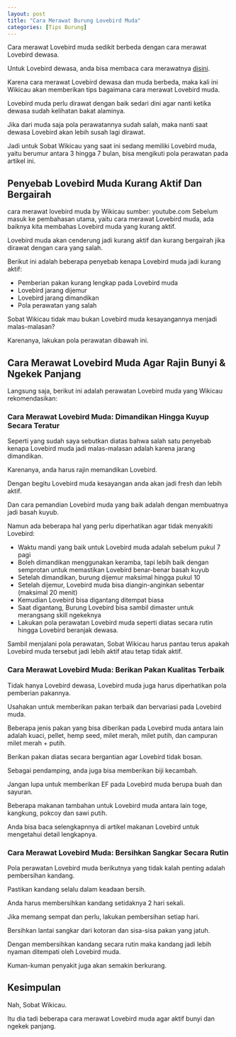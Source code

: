 ```yaml
---
layout: post
title: "Cara Merawat Burung Lovebird Muda"
categories: [Tips Burung]
---
```


Cara merawat Lovebird muda sedikit berbeda dengan cara merawat Lovebird dewasa.

Untuk Lovebird dewasa, anda bisa membaca cara merawatnya [disini](https://wikicau.com/perawatan-harian-lovebird/).

Karena cara merawat Lovebird dewasa dan muda berbeda, maka kali ini Wikicau akan memberikan tips bagaimana cara merawat Lovebird muda.

Lovebird muda perlu dirawat dengan baik sedari dini agar nanti ketika dewasa sudah kelihatan bakat alaminya.

Jika dari muda saja pola perawatannya sudah salah, maka nanti saat dewasa Lovebird akan lebih susah lagi dirawat.

Jadi untuk Sobat Wikicau yang saat ini sedang memiliki Lovebird muda, yaitu berumur antara 3 hingga 7 bulan, bisa mengikuti pola perawatan pada artikel ini.

## Penyebab Lovebird Muda Kurang Aktif Dan Bergairah

cara merawat lovebird muda by Wikicau
sumber: youtube.com
Sebelum masuk ke pembahasan utama, yaitu cara merawat Lovebird muda, ada baiknya kita membahas Lovebird muda yang kurang aktif.

Lovebird muda akan cenderung jadi kurang aktif dan kurang bergairah jika dirawat dengan cara yang salah.

Berikut ini adalah beberapa penyebab kenapa Lovebird muda jadi kurang aktif:

- Pemberian pakan kurang lengkap pada Lovebird muda
- Lovebird jarang dijemur
- Lovebird jarang dimandikan
- Pola perawatan yang salah

Sobat Wikicau tidak mau bukan Lovebird muda kesayangannya menjadi malas-malasan?

Karenanya, lakukan pola perawatan dibawah ini.

## Cara Merawat Lovebird Muda Agar Rajin Bunyi & Ngekek Panjang

Langsung saja, berikut ini adalah perawatan Lovebird muda yang Wikicau rekomendasikan:

### Cara Merawat Lovebird Muda: Dimandikan Hingga Kuyup Secara Teratur

Seperti yang sudah saya sebutkan diatas bahwa salah satu penyebab kenapa Lovebird muda jadi malas-malasan adalah karena jarang dimandikan.

Karenanya, anda harus rajin memandikan Lovebird.

Dengan begitu Lovebird muda kesayangan anda akan jadi fresh dan lebih aktif.

Dan cara pemandian Lovebird muda yang baik adalah dengan membuatnya jadi basah kuyub.

Namun ada beberapa hal yang perlu diperhatikan agar tidak menyakiti Lovebird:

- Waktu mandi yang baik untuk Lovebird muda adalah sebelum pukul 7 pagi
- Boleh dimandikan menggunakan keramba, tapi lebih baik dengan semprotan untuk memastikan Lovebird benar-benar basah kuyub
- Setelah dimandikan, burung dijemur maksimal hingga pukul 10
- Setelah dijemur, Lovebird muda bisa diangin-anginkan sebentar (maksimal 20 menit)
- Kemudian Lovebird bisa digantang ditempat biasa
- Saat digantang, Burung Lovebird bisa sambil dimaster untuk merangsang skill ngekeknya
- Lakukan pola perawatan Lovebird muda seperti diatas secara rutin hingga Lovebird beranjak dewasa.

Sambil menjalani pola perawatan, Sobat Wikicau harus pantau terus apakah Lovebird muda tersebut jadi lebih aktif atau tetap tidak aktif.

### Cara Merawat Lovebird Muda: Berikan Pakan Kualitas Terbaik

Tidak hanya Lovebird dewasa, Lovebird muda juga harus diperhatikan pola pemberian pakannya.

Usahakan untuk memberikan pakan terbaik dan bervariasi pada Lovebird muda.

Beberapa jenis pakan yang bisa diberikan pada Lovebird muda antara lain adalah kuaci, pellet, hemp seed, milet merah, milet putih, dan campuran milet merah + putih.

Berikan pakan diatas secara bergantian agar Lovebird tidak bosan.

Sebagai pendamping, anda juga bisa memberikan biji kecambah.

Jangan lupa untuk memberikan EF pada Lovebird muda berupa buah dan sayuran.

Beberapa makanan tambahan untuk Lovebird muda antara lain toge, kangkung, pokcoy dan sawi putih.

Anda bisa baca selengkapnnya di artikel makanan Lovebird untuk mengetahui detail lengkapnya.

### Cara Merawat Lovebird Muda: Bersihkan Sangkar Secara Rutin

Pola perawatan Lovebird muda berikutnya yang tidak kalah penting adalah pembersihan kandang.

Pastikan kandang selalu dalam keadaan bersih.

Anda harus membersihkan kandang setidaknya 2 hari sekali.

Jika memang sempat dan perlu, lakukan pembersihan setiap hari.

Bersihkan lantai sangkar dari kotoran dan sisa-sisa pakan yang jatuh.

Dengan membersihkan kandang secara rutin maka kandang jadi lebih nyaman ditempati oleh Lovebird muda.

Kuman-kuman penyakit juga akan semakin berkurang.

## Kesimpulan

Nah, Sobat Wikicau.

Itu dia tadi beberapa cara merawat Lovebird muda agar aktif bunyi dan ngekek panjang.